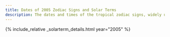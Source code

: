 ```yaml
---
title: Dates of 2005 Zodiac Signs and Solar Terms
description: The dates and times of the tropical zodiac signs, widely used in western astrology, and solar terms of year 2005
---
```

{% include_relative _solarterm_details.html year="2005" %}
